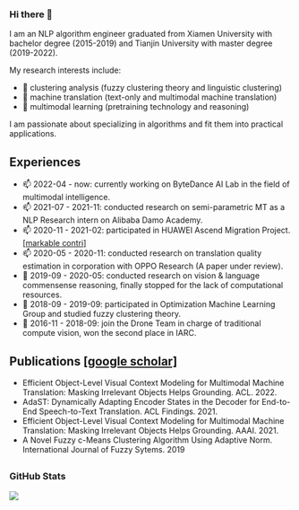 ### Hi there 👋

I am an NLP algorithm engineer graduated from Xiamen University with bachelor degree (2015-2019) and Tianjin University with master degree (2019-2022).

My research interests include: 

- 🔭 clustering analysis (fuzzy clustering theory and linguistic clustering)
- 🌱 machine translation (text-only and multimodal machine translation)
- 👯 multimodal learning (pretraining technology and reasoning)

I am passionate about specializing in algorithms and fit them into practical applications.

## Experiences

- 📫 2022-04 -     now: currently working on ByteDance AI Lab in the field of multimodal intelligence.
- 📫 2021-07 - 2021-11: conducted research on semi-parametric MT as a NLP Research intern on Alibaba Damo Academy.
- 📫 2020-11 - 2021-02: participated in HUAWEI Ascend Migration Project. [[markable contri]](https://gitee.com/ascend/modelzoo/wikis/%E5%85%B8%E5%9E%8B%E9%97%AE%E9%A2%98%E5%AE%9A%E4%BD%8D%E6%80%BB%E7%BB%93/Bi-GRU%E7%B2%BE%E5%BA%A6%E4%B8%8E%E6%80%A7%E8%83%BD%E8%B0%83%E4%BC%98%E7%BB%8F%E9%AA%8C%E5%88%86%E4%BA%AB)
- 📫 2020-05 - 2020-11: conducted research on translation quality estimation in corporation with OPPO Research (A paper under review).
- 🤔 2019-09 - 2020-05: conducted research on vision & language commensense reasoning, finally stopped for the lack of computational resources.
- 🤔 2018-09 - 2019-09: participated in Optimization Machine Learning Group and studied fuzzy clustering theory.
- 👯 2016-11 - 2018-09: join the Drone Team in charge of traditional compute vision, won the second place in IARC.

## Publications [[google scholar]](https://scholar.google.com/citations?user=13UiAdUAAAAJ&hl=zh-CN)

- Efficient Object-Level Visual Context Modeling for Multimodal Machine Translation: Masking Irrelevant Objects Helps Grounding. ACL. 2022.
- AdaST: Dynamically Adapting Encoder States in the Decoder for End-to-End Speech-to-Text Translation. ACL Findings. 2021.
- Efficient Object-Level Visual Context Modeling for Multimodal Machine Translation: Masking Irrelevant Objects Helps Grounding. AAAI. 2021.
- A Novel Fuzzy c-Means Clustering Algorithm Using Adaptive Norm. International Journal of Fuzzy Sytems. 2019

## <h3 align="left">GitHub Stats</h3>

<a href="">
  <img align="centre" src="https://github-readme-stats.vercel.app/api?username=wonderseen&&count_private=true&include_all_commits=true&show_icons=true&title_color=007bff&text_color=e7e7e7&icon_color=007bff&bg_color=171c28" />
<a />
